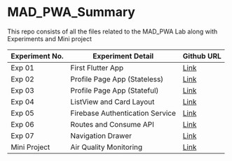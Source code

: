 # MAD_PWA_Summary

This repo consists of all the files related to the MAD_PWA Lab along with Experiments and Mini project

| Experiment No. | Experiment Detail               | Github URL                                            |
| -------------- | ------------------------------- | ----------------------------------------------------- |
| Exp 01         | First Flutter App               | [Link](https://github.com/dnyaneshwar2408/Mad_Exp1)      |
| Exp 02         | Profile Page App (Stateless)    | [Link](https://github.com/dnyaneshwar2408/Mad_Exp2)      |
| Exp 03         | Profile Page App (Stateful)     | [Link](https://github.com/DishantWakalkar/Mad_Exp3)      |
| Exp 04         | ListView and Card Layout        | [Link](https://github.com/0-shubham-0/mad_exp04)      |
| Exp 05         | Firebase Authentication Service | [Link](https://github.com/aniketparate/mad_pwa_exp05) |
| Exp 06         | Routes and Consume API          | [Link](https://github.com/DishantWakalkar/mad_pwa_exp06)      |
| Exp 07         | Navigation Drawer               | [Link](https://github.com/0-shubham-0/mad_exp07)      |
| Mini Project   | Air Quality Monitoring          | [Link](https://github.com/aniketparate/aq_iot)                                                    |

